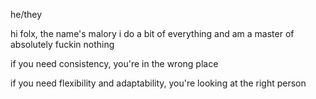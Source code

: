 he/they

hi folx, the name's malory
i do a bit of everything and am a master of absolutely fuckin nothing


if you need consistency, you're in the wrong place

if you need flexibility and adaptability, you're looking at the right person
